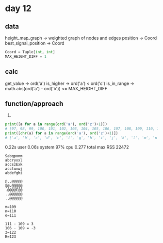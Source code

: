 # day 12

## data

height_map_graph -> weighted graph of nodes and edges
position -> Coord
best_signal_position -> Coord

```python
Coord = Tuple[int, int]
MAX_HEIGHT_DIFF = 1
```

## calc

get_value -> ord('a')
is_higher -> ord('a') < ord('c')
is_in_range -> math.abs(ord('a') - ord('b')) <= MAX_HEIGHT_DIFF

## function/approach

1.

```python
print([a for a in range(ord('a'), ord('z')+1)])
# [97, 98, 99, 100, 101, 102, 103, 104, 105, 106, 107, 108, 109, 110, 111, 112, 113, 114, 115, 116, 117, 118, 119, 120, 121, 122]
print([chr(a) for a in range(ord('a'), ord('z')+1)])
# ['a', 'b', 'c', 'd', 'e', 'f', 'g', 'h', 'i', 'j', 'k', 'l', 'm', 'n', 'o', 'p', 'q', 'r', 's', 't', 'u', 'v', 'w', 'x', 'y', 'z']
```

0.22s user 0.06s system 97% cpu 0.277 total max RSS 22472

```text
Sabqponm
abcryxxl
accszExk
acctuvwj
abdefghi
```

```text
@..@@@@@
@@.@@@@@
.@@@@E@@
..@@@@@@
..@@@@@@
```

```text
m=109
n=110
o=111

111 - 109 = 3
106 - 109 = -3
z=122
E=123
```
